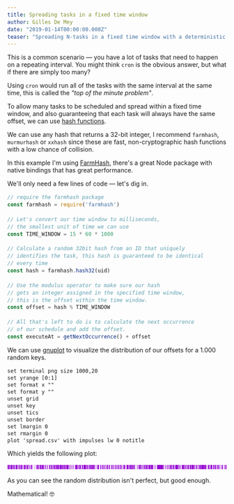 ```yaml
---
title: Spreading tasks in a fixed time window
author: Gilles De Mey
date: "2019-01-14T00:00:00.000Z"
teaser: "Spreading N-tasks in a fixed time window with a deterministic offsets ⏱."
---
```


This is a common scenario — you have a lot of tasks that need to happen on a repeating interval. You might think `cron` is the obvious answer, but what if there are simply too many?

Using `cron` would run all of the tasks with the same interval at the same time, this is called the *"top of the minute problem"*.

To allow many tasks to be scheduled and spread within a fixed time window, and also guaranteeing that each task will always have the same offset, we can use [hash functions](https://en.wikipedia.org/wiki/Hash_function).

We can use any hash that returns a 32-bit integer, I recommend `farmhash`, `murmurhash` or `xxhash` since these are fast, non-cryptographic hash functions with a low chance of collision.

In this example I'm using [FarmHash](https://opensource.googleblog.com/2014/03/introducing-farmhash.html), there's a great Node package with native bindings that has great performance.

We'll only need a few lines of code — let's dig in.

```javascript
// require the farmhash package
const farmhash = require('farmhash')

// Let's convert our time window to milliseconds,
// the smallest unit of time we can use
const TIME_WINDOW = 15 * 60 * 1000

// Calculate a random 32bit hash from an ID that uniquely
// identifies the task, this hash is guaranteed to be identical
// every time
const hash = farmhash.hash32(uid)

// Use the modulus operator to make sure our hash
// gets an integer assigned in the specified time window,
// this is the offset within the time window.
const offset = hash % TIME_WINDOW

// All that's left to do is to calculate the next occurrence
// of our schedule and add the offset.
const executeAt = getNextOccurrence() + offset
```

We can use [gnuplot](http://www.gnuplot.info/) to visualize the distribution of our offsets for a 1.000 random keys.

```gnuplot
set terminal png size 1000,20
set yrange [0:1]
set format x ""
set format y ""
unset grid
unset key
unset tics
unset border
set lmargin 0
set rmargin 0
plot 'spread.csv' with impulses lw 0 notitle
```

Which yields the following plot:

![plot.png](./plot.png)

As you can see the random distribution isn't perfect, but good enough.

Mathematical! 🤓
